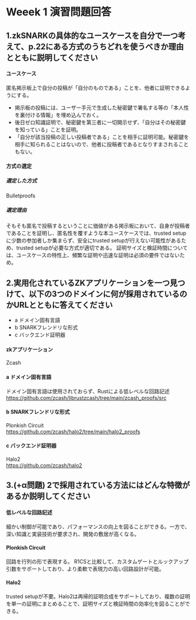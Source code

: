 # Weeek 1 演習問題回答

## 1.zkSNARKの具体的なユースケースを自分で一つ考えて、p.22にある方式のうちどれを使うべきか理由とともに説明してください

#### ユースケース
匿名掲示板上で自分の投稿が「自分のものである」ことを、他者に証明できるようにする。

- 掲示板の投稿には、ユーザー手元で生成した秘密鍵で署名する等の「本人性を裏付ける情報」を埋め込んでおく。
- 後日ゼロ知識証明で、秘密鍵を第三者に一切開示せず、「自分はその秘密鍵を知っている」ことを証明。
- 「自分が該当投稿の正しい投稿者である」ことを相手に証明可能。秘密鍵を相手に知られることはないので、他者に投稿者であるとなりすまされることもない。

#### 方式の選定
##### 選定した方式
Bulletproofs

##### 選定理由
そもそも匿名で投稿するということに価値がある掲示板において、自身が投稿者であることを証明し、匿名性を覆すような本ユースケースでは、trusted setupに少数の参加者しか集まらず、安全にtrusted setupが行えない可能性があるため、trusted setupが必要な方式が適切である。
証明サイズと検証時間については、ユースケースの特性上、頻繁な証明や迅速な証明は必須の要件ではないため。

## 2.実用化されているZKアプリケーションを一つ見つけて、以下の3つのドメインに何が採用されているのかURLとともに答えてください
- a ドメイン固有言語
- b SNARKフレンドリな形式
- c バックエンド証明器

#### zkアプリケーション
Zcash

#### a ドメイン固有言語
ドメイン固有言語は使用されておらず、Rustによる低レベルな回路記述<br>
https://github.com/zcash/librustzcash/tree/main/zcash_proofs/src

#### b SNARKフレンドリな形式
Plonkish Circuit<br>
https://github.com/zcash/halo2/tree/main/halo2_proofs


#### c バックエンド証明器
Halo2<br>
https://github.com/zcash/halo2

## 3.(+α問題) 2で採用されている方法にはどんな特徴があるか説明してください
#### 低レベルな回路記述
細かい制御が可能であり、パフォーマンスの向上を図ることができる。一方で、深い知識と実装技術が要求され、開発の敷居が高くなる。

#### Plonkish Circuit
回路を行列の形で表現する。
R1CSと比較して、カスタムゲートとルックアップ引数をサポートしており、より柔軟で表現力の高い回路設計が可能。

#### Halo2
trusted setupが不要。Halo2は再帰的証明合成をサポートしており、複数の証明を単一の証明にまとめることで、証明サイズと検証時間の効率化を図ることができる。